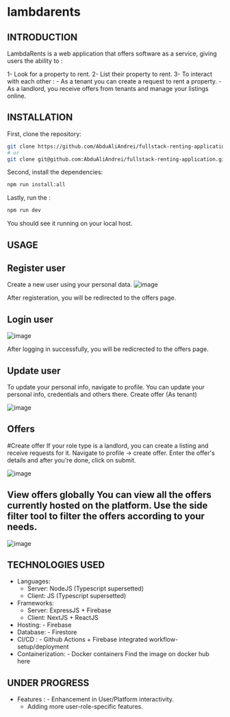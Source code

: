# lambdarents

INTRODUCTION
------------

LambdaRents is a web application that offers software as a service,
giving users the ability to :

1- Look for a property to rent.
2- List their property to rent. 
3- To interact with each other : 
	- As a tenant you can create a request to rent a property.
	- As a landlord, you receive offers from tenants and manage your listings online. 

INSTALLATION
------------

First, clone the repository:

```bash
git clone https://github.com/AbduAliAndrei/fullstack-renting-application.git
# or
git clone git@github.com:AbduAliAndrei/fullstack-renting-application.git
```
Second, install the dependencies:

```bash
npm run install:all
```

Lastly, run the :
```bash
npm run dev
```

You should see it running on your local host.

USAGE
-----

Register user
--------------
Create a new user using your personal data. 
![image](https://user-images.githubusercontent.com/60021814/145650421-d37e811e-5258-48c3-bf0b-2d12bec5c2e7.png)

After registeration, you will be redirected to the offers page.

Login user
-----------------

![image](https://user-images.githubusercontent.com/60021814/145650566-75af2805-9a44-48e1-a997-87759976ec4a.png)

After logging in successfully, you will be redicrected to the offers page.


Update user
--------------
To update your personal info, navigate to profile.
You can update your personal info, credentials and others there.
Create offer (As tenant)

![image](https://user-images.githubusercontent.com/60021814/145650653-d74a8034-a404-4c85-a5d2-9c88bc577a00.png)


Offers
--------------

#Create offer
If your role type is a landlord, you can create a listing and receive requests for it.
Navigate to profile -> create offer. Enter the offer's details and after you're done, click on submit.

![image](https://user-images.githubusercontent.com/60021814/145650730-c40f135f-6821-44bd-a1be-d1bd5019a11f.png)


View offers globally
You can view all the offers currently hosted on the platform. 
Use the side filter tool to filter the offers according to your needs.
-------------------------------------------------------------------------
![image](https://user-images.githubusercontent.com/60021814/145650809-d1810219-c630-4b26-aac3-3398b0746bef.png)


TECHNOLOGIES USED
----------------
- Languages:
    - Server: NodeJS (Typescript supersetted)
    - Client: JS (Typescript supersetted)
- Frameworks:
    - Server: ExpressJS + Firebase
    - Client: NextJS + ReactJS
- Hosting:
		- Firebase
- Database:
		- Firestore
- CI/CD :
		- Github Actions + Firebase integrated workflow-setup/deployment
- Containerization:
		- Docker containers  Find the image on docker hub here

UNDER PROGRESS
--------------

- Features :
		- Enhancement in User/Platform interactivity.
    - Adding more user-role-specific features.



